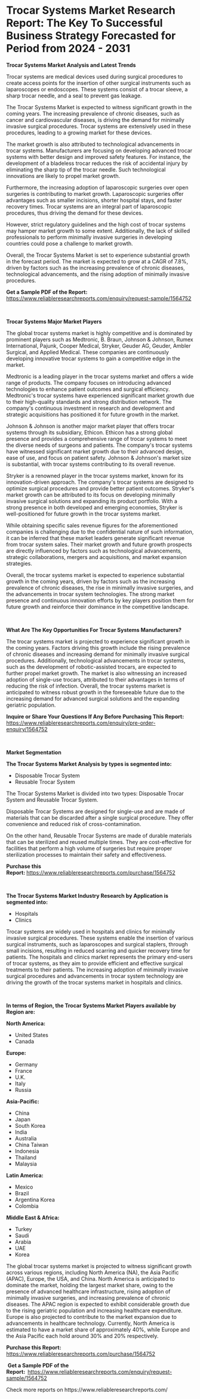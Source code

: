 <p><h1>Trocar Systems Market Research Report: The Key To Successful Business Strategy Forecasted for Period from 2024 - 2031</h1></p><p><strong>Trocar Systems Market Analysis and Latest Trends</strong></p>
<p><p>Trocar systems are medical devices used during surgical procedures to create access points for the insertion of other surgical instruments such as laparoscopes or endoscopes. These systems consist of a trocar sleeve, a sharp trocar needle, and a seal to prevent gas leakage.</p><p>The Trocar Systems Market is expected to witness significant growth in the coming years. The increasing prevalence of chronic diseases, such as cancer and cardiovascular diseases, is driving the demand for minimally invasive surgical procedures. Trocar systems are extensively used in these procedures, leading to a growing market for these devices.</p><p>The market growth is also attributed to technological advancements in trocar systems. Manufacturers are focusing on developing advanced trocar systems with better design and improved safety features. For instance, the development of a bladeless trocar reduces the risk of accidental injury by eliminating the sharp tip of the trocar needle. Such technological innovations are likely to propel market growth.</p><p>Furthermore, the increasing adoption of laparoscopic surgeries over open surgeries is contributing to market growth. Laparoscopic surgeries offer advantages such as smaller incisions, shorter hospital stays, and faster recovery times. Trocar systems are an integral part of laparoscopic procedures, thus driving the demand for these devices.</p><p>However, strict regulatory guidelines and the high cost of trocar systems may hamper market growth to some extent. Additionally, the lack of skilled professionals to perform minimally invasive surgeries in developing countries could pose a challenge to market growth.</p><p>Overall, the Trocar Systems Market is set to experience substantial growth in the forecast period. The market is expected to grow at a CAGR of 7.8%, driven by factors such as the increasing prevalence of chronic diseases, technological advancements, and the rising adoption of minimally invasive procedures.</p></p>
<p><strong>Get a Sample PDF of the Report:&nbsp;</strong> <a href="https://www.reliableresearchreports.com/enquiry/request-sample/1564752">https://www.reliableresearchreports.com/enquiry/request-sample/1564752</a></p>
<p>&nbsp;</p>
<p><strong>Trocar Systems Major Market Players</strong></p>
<p><p>The global trocar systems market is highly competitive and is dominated by prominent players such as Medtronic, B. Braun, Johnson & Johnson, Rumex International, Pajunk, Cooper Medical, Stryker, Geuder AG, Geuder, Ambler Surgical, and Applied Medical. These companies are continuously developing innovative trocar systems to gain a competitive edge in the market.</p><p>Medtronic is a leading player in the trocar systems market and offers a wide range of products. The company focuses on introducing advanced technologies to enhance patient outcomes and surgical efficiency. Medtronic's trocar systems have experienced significant market growth due to their high-quality standards and strong distribution network. The company's continuous investment in research and development and strategic acquisitions has positioned it for future growth in the market.</p><p>Johnson & Johnson is another major market player that offers trocar systems through its subsidiary, Ethicon. Ethicon has a strong global presence and provides a comprehensive range of trocar systems to meet the diverse needs of surgeons and patients. The company's trocar systems have witnessed significant market growth due to their advanced design, ease of use, and focus on patient safety. Johnson & Johnson's market size is substantial, with trocar systems contributing to its overall revenue.</p><p>Stryker is a renowned player in the trocar systems market, known for its innovation-driven approach. The company's trocar systems are designed to optimize surgical procedures and provide better patient outcomes. Stryker's market growth can be attributed to its focus on developing minimally invasive surgical solutions and expanding its product portfolio. With a strong presence in both developed and emerging economies, Stryker is well-positioned for future growth in the trocar systems market.</p><p>While obtaining specific sales revenue figures for the aforementioned companies is challenging due to the confidential nature of such information, it can be inferred that these market leaders generate significant revenue from trocar system sales. Their market growth and future growth prospects are directly influenced by factors such as technological advancements, strategic collaborations, mergers and acquisitions, and market expansion strategies.</p><p>Overall, the trocar systems market is expected to experience substantial growth in the coming years, driven by factors such as the increasing prevalence of chronic diseases, the rise in minimally invasive surgeries, and the advancements in trocar system technologies. The strong market presence and continuous innovation efforts by key players position them for future growth and reinforce their dominance in the competitive landscape.</p></p>
<p>&nbsp;</p>
<p><strong>What Are The Key Opportunities For Trocar Systems Manufacturers?</strong></p>
<p><p>The trocar systems market is projected to experience significant growth in the coming years. Factors driving this growth include the rising prevalence of chronic diseases and increasing demand for minimally invasive surgical procedures. Additionally, technological advancements in trocar systems, such as the development of robotic-assisted trocars, are expected to further propel market growth. The market is also witnessing an increased adoption of single-use trocars, attributed to their advantages in terms of reducing the risk of infection. Overall, the trocar systems market is anticipated to witness robust growth in the foreseeable future due to the increasing demand for advanced surgical solutions and the expanding geriatric population.</p></p>
<p><strong>Inquire or Share Your Questions If Any Before Purchasing This Report:</strong> <a href="https://www.reliableresearchreports.com/enquiry/pre-order-enquiry/1564752">https://www.reliableresearchreports.com/enquiry/pre-order-enquiry/1564752</a></p>
<p>&nbsp;</p>
<p><strong>Market Segmentation</strong></p>
<p><strong>The Trocar Systems Market Analysis by types is segmented into:</strong></p>
<p><ul><li>Disposable Trocar System</li><li>Reusable Trocar System</li></ul></p>
<p><p>The Trocar Systems Market is divided into two types: Disposable Trocar System and Reusable Trocar System. </p><p>Disposable Trocar Systems are designed for single-use and are made of materials that can be discarded after a single surgical procedure. They offer convenience and reduced risk of cross-contamination. </p><p>On the other hand, Reusable Trocar Systems are made of durable materials that can be sterilized and reused multiple times. They are cost-effective for facilities that perform a high volume of surgeries but require proper sterilization processes to maintain their safety and effectiveness.</p></p>
<p><strong>Purchase this Report:&nbsp;</strong><a href="https://www.reliableresearchreports.com/purchase/1564752">https://www.reliableresearchreports.com/purchase/1564752</a></p>
<p>&nbsp;</p>
<p><strong>The Trocar Systems Market Industry Research by Application is segmented into:</strong></p>
<p><ul><li>Hospitals</li><li>Clinics</li></ul></p>
<p><p>Trocar systems are widely used in hospitals and clinics for minimally invasive surgical procedures. These systems enable the insertion of various surgical instruments, such as laparoscopes and surgical staplers, through small incisions, resulting in reduced scarring and quicker recovery time for patients. The hospitals and clinics market represents the primary end-users of trocar systems, as they aim to provide efficient and effective surgical treatments to their patients. The increasing adoption of minimally invasive surgical procedures and advancements in trocar system technology are driving the growth of the trocar systems market in hospitals and clinics.</p></p>
<p>&nbsp;</p>
<p><strong>In terms of Region, the Trocar Systems Market Players available by Region are:</strong></p>
<p>
    <p> <strong> North America: </strong>
        <ul>
            <li>United States</li>
            <li>Canada</li>
        </ul>
        </p> 
    <p> <strong> Europe: </strong>
        <ul>
            <li>Germany</li>
            <li>France</li>
            <li>U.K.</li>
            <li>Italy</li>
            <li>Russia</li>
        </ul>
        </p> 
    <p> <strong> Asia-Pacific: </strong>
        <ul>
            <li>China</li>
            <li>Japan</li>
            <li>South Korea</li>
            <li>India</li>
            <li>Australia</li>
            <li>China Taiwan</li>
            <li>Indonesia</li>
            <li>Thailand</li>
            <li>Malaysia</li>
        </ul>
        </p> 
    <p> <strong> Latin America: </strong>
        <ul>
            <li>Mexico</li>
            <li>Brazil</li>
            <li>Argentina Korea</li>
            <li>Colombia</li>
        </ul>
        </p> 
    <p> <strong> Middle East & Africa: </strong>
        <ul>
            <li>Turkey</li>
            <li>Saudi</li>
            <li>Arabia</li>
            <li>UAE</li>
            <li>Korea</li>
        </ul>
    </p>
    </p>
<p><p>The global trocar systems market is projected to witness significant growth across various regions, including North America (NA), the Asia Pacific (APAC), Europe, the USA, and China. North America is anticipated to dominate the market, holding the largest market share, owing to the presence of advanced healthcare infrastructure, rising adoption of minimally invasive surgeries, and increasing prevalence of chronic diseases. The APAC region is expected to exhibit considerable growth due to the rising geriatric population and increasing healthcare expenditure. Europe is also projected to contribute to the market expansion due to advancements in healthcare technology. Currently, North America is estimated to have a market share of approximately 40%, while Europe and the Asia Pacific each hold around 30% and 20% respectively.</p></p>
<p><strong>Purchase this Report: </strong><a href="https://www.reliableresearchreports.com/purchase/1564752">https://www.reliableresearchreports.com/purchase/1564752</a></p>
<p>&nbsp;<strong>Get a Sample PDF of the Report:&nbsp;&nbsp;</strong><a href="https://www.reliableresearchreports.com/enquiry/request-sample/1564752">https://www.reliableresearchreports.com/enquiry/request-sample/1564752</a></p>
<p><strong></strong></p>
<p>Check more reports on https://www.reliableresearchreports.com/</p>